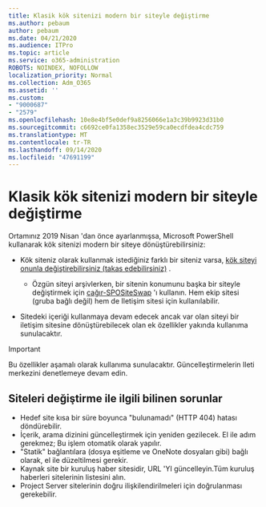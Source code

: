 ```yaml
---
title: Klasik kök sitenizi modern bir siteyle değiştirme
ms.author: pebaum
author: pebaum
ms.date: 04/21/2020
ms.audience: ITPro
ms.topic: article
ms.service: o365-administration
ROBOTS: NOINDEX, NOFOLLOW
localization_priority: Normal
ms.collection: Adm_O365
ms.assetid: ''
ms.custom:
- "9000687"
- "2579"
ms.openlocfilehash: 10e8e4bf5e0def9a8256066e1a3c39b9923d31b0
ms.sourcegitcommit: c6692ce0fa1358ec3529e59ca0ecdfdea4cdc759
ms.translationtype: MT
ms.contentlocale: tr-TR
ms.lasthandoff: 09/14/2020
ms.locfileid: "47691199"
---
```

# <a name="swap-your-classic-root-site-with-a-modern-site"></a>Klasik kök sitenizi modern bir siteyle değiştirme

Ortamınız 2019 Nisan 'dan önce ayarlanmışsa, Microsoft PowerShell kullanarak kök sitenizi modern bir siteye dönüştürebilirsiniz:

- Kök siteniz olarak kullanmak istediğiniz farklı bir siteniz varsa, [kök siteyi onunla değiştirebilirsiniz (takas edebilirsiniz)](https://docs.microsoft.com/sharepoint/modern-root-site) . 
    - Özgün siteyi arşivlerken, bir sitenin konumunu başka bir siteyle değiştirmek için [çağır-SPOSiteSwap](https://docs.microsoft.com/powershell/module/sharepoint-online/invoke-spositeswap?view=sharepoint-ps) 'ı kullanın. Hem ekip sitesi (gruba bağlı değil) hem de Iletişim sitesi için kullanılabilir. 

- Sitedeki içeriği kullanmaya devam edecek ancak var olan siteyi bir iletişim sitesine dönüştürebilecek olan ek özellikler yakında kullanıma sunulacaktır. 
>[!Important]
>Bu özellikler aşamalı olarak kullanıma sunulacaktır. Güncelleştirmelerin Ileti merkezini denetlemeye devam edin. 

## <a name="known-issues-with-swapping-sites"></a>Siteleri değiştirme ile ilgili bilinen sorunlar

- Hedef site kısa bir süre boyunca "bulunamadı" (HTTP 404) hatası döndürebilir.
- İçerik, arama dizinini güncelleştirmek için yeniden gezilecek. El ile adım gerekmez; Bu işlem otomatik olarak yapılır.
- "Statik" bağlantılara (dosya eşitleme ve OneNote dosyaları gibi) bağlı olarak, el ile düzeltilmesi gerekir.
- Kaynak site bir kuruluş haber sitesidir, URL 'YI güncelleyin.Tüm kuruluş haberleri sitelerinin listesini alın.
- Project Server sitelerinin doğru ilişkilendirilmeleri için doğrulanması gerekebilir.
